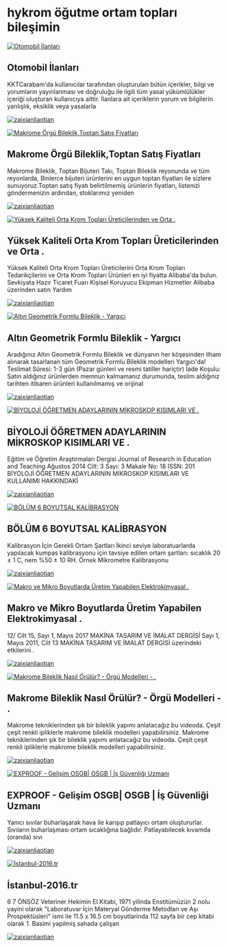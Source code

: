 # hykrom öğutme ortam topları bileşimin
<a href="https://mnn.zoosnet.net/LR/Chatpre.aspx?id=MNN94995150&p=https://topgrinding.com/" target="_blank">![Otomobil İlanları](https://github.com/technlg/images/blob/main/3.jpg)</a>
## Otomobil İlanları
KKTCarabam'da kullanıcılar tarafından oluşturulan bütün içerikler, bilgi ve yorumların yayınlanması ve doğruluğu ile ilgili tüm yasal yükümlülükler içeriği oluşturan kullanıcıya aittir. İlanlara ait içeriklerin yorum ve bilgilerin yanlışlık, eksiklik veya yasalarla 
<a href="https://mnn.zoosnet.net/LR/Chatpre.aspx?id=MNN94995150&p=https://topgrinding.com/" target="_blank"><img src="https://github.com/technlg/images/raw/main/chat11.jpg" alt="zaixianliaotian"/></a><a href="//whatsapp.shibangsoft.com/WhatsApp.php" ><img src="https://github.com/technlg/images/raw/main/chat11.png" alt=""></a>
<a href="https://mnn.zoosnet.net/LR/Chatpre.aspx?id=MNN94995150&p=https://topgrinding.com/" target="_blank">![Makrome Örgü Bileklik,Toptan Satış Fiyatları](https://github.com/technlg/images/blob/main/58.jpg)</a>
## Makrome Örgü Bileklik,Toptan Satış Fiyatları
Makrome Bileklik, Toptan Bijuteri Takı, Toptan Bileklik reyonunda ve tüm reyonlarda, Binlerce bijuteri ürünlerini en uygun toptan fiyatları ile sizlere sunuyoruz.Toptan satış fiyatı belirtilmemiş ürünlerin fiyatları, listenizi göndermenizin ardından, stoklarımız yeniden 
<a href="https://mnn.zoosnet.net/LR/Chatpre.aspx?id=MNN94995150&p=https://topgrinding.com/" target="_blank"><img src="https://github.com/technlg/images/raw/main/chat11.jpg" alt="zaixianliaotian"/></a><a href="//whatsapp.shibangsoft.com/WhatsApp.php" ><img src="https://github.com/technlg/images/raw/main/chat11.png" alt=""></a>
<a href="https://mnn.zoosnet.net/LR/Chatpre.aspx?id=MNN94995150&p=https://topgrinding.com/" target="_blank">![Yüksek Kaliteli Orta Krom Topları Üreticilerinden ve Orta .](https://github.com/technlg/images/blob/main/28.jpg)</a>
## Yüksek Kaliteli Orta Krom Topları Üreticilerinden ve Orta .
Yüksek Kaliteli Orta Krom Topları Üreticilerini Orta Krom Topları Tedarikçilerini ve Orta Krom Topları Ürünleri en iyi fiyatta Alibaba'da bulun. Sevkiyata Hazır Ticaret Fuarı Kişisel Koruyucu Ekipman Hizmetler Alibaba üzerinden satın Yardım
<a href="https://mnn.zoosnet.net/LR/Chatpre.aspx?id=MNN94995150&p=https://topgrinding.com/" target="_blank"><img src="https://github.com/technlg/images/raw/main/chat11.jpg" alt="zaixianliaotian"/></a><a href="//whatsapp.shibangsoft.com/WhatsApp.php" ><img src="https://github.com/technlg/images/raw/main/chat11.png" alt=""></a>
<a href="https://mnn.zoosnet.net/LR/Chatpre.aspx?id=MNN94995150&p=https://topgrinding.com/" target="_blank">![Altın Geometrik Formlu Bileklik - Yargıcı](https://github.com/technlg/images/blob/main/11.jpg)</a>
## Altın Geometrik Formlu Bileklik - Yargıcı
Aradığınız Altın Geometrik Formlu Bileklik ve dünyanın her köşesinden ilham alınarak tasarlanan tüm Geometrik Formlu Bileklik modelleri Yargıcı'da! Teslimat Süresi: 1-3 gün (Pazar günleri ve resmi tatiller hariçtir) İade Koşulu: Satın aldığınız ürünlerden memnun kalmamanız durumunda, teslim aldığınız tarihten itibaren ürünleri kullanılmamış ve orijinal 
<a href="https://mnn.zoosnet.net/LR/Chatpre.aspx?id=MNN94995150&p=https://topgrinding.com/" target="_blank"><img src="https://github.com/technlg/images/raw/main/chat11.jpg" alt="zaixianliaotian"/></a><a href="//whatsapp.shibangsoft.com/WhatsApp.php" ><img src="https://github.com/technlg/images/raw/main/chat11.png" alt=""></a>
<a href="https://mnn.zoosnet.net/LR/Chatpre.aspx?id=MNN94995150&p=https://topgrinding.com/" target="_blank">![BİYOLOJİ ÖĞRETMEN ADAYLARININ MİKROSKOP KISIMLARI VE .](https://github.com/technlg/images/blob/main/41.jpg)</a>
## BİYOLOJİ ÖĞRETMEN ADAYLARININ MİKROSKOP KISIMLARI VE .
Eğitim ve Öğretim Araştırmaları Dergisi Journal of Research in Education and Teaching Ağustos 2014 Cilt: 3 Sayı: 3 Makale No: 18 ISSN: 201 BİYOLOJİ ÖĞRETMEN ADAYLARININ MİKROSKOP KISIMLARI VE KULLANIMI HAKKINDAKİ
<a href="https://mnn.zoosnet.net/LR/Chatpre.aspx?id=MNN94995150&p=https://topgrinding.com/" target="_blank"><img src="https://github.com/technlg/images/raw/main/chat11.jpg" alt="zaixianliaotian"/></a><a href="//whatsapp.shibangsoft.com/WhatsApp.php" ><img src="https://github.com/technlg/images/raw/main/chat11.png" alt=""></a>
<a href="https://mnn.zoosnet.net/LR/Chatpre.aspx?id=MNN94995150&p=https://topgrinding.com/" target="_blank">![BÖLÜM 6 BOYUTSAL KALİBRASYON](https://github.com/technlg/images/blob/main/22.jpg)</a>
## BÖLÜM 6 BOYUTSAL KALİBRASYON
Kalibrasyon İçin Gerekli Ortam Şartları İkinci seviye laboratuarlarda yapılacak kumpas kalibrasyonu için tavsiye edilen ortam şartları: sıcaklık 20 ± 1 C, nem %50 ± 10 RH. Örnek Mikrometre Kalibrasyonu
<a href="https://mnn.zoosnet.net/LR/Chatpre.aspx?id=MNN94995150&p=https://topgrinding.com/" target="_blank"><img src="https://github.com/technlg/images/raw/main/chat11.jpg" alt="zaixianliaotian"/></a><a href="//whatsapp.shibangsoft.com/WhatsApp.php" ><img src="https://github.com/technlg/images/raw/main/chat11.png" alt=""></a>
<a href="https://mnn.zoosnet.net/LR/Chatpre.aspx?id=MNN94995150&p=https://topgrinding.com/" target="_blank">![Makro ve Mikro Boyutlarda Üretim Yapabilen Elektrokimyasal .](https://github.com/technlg/images/blob/main/31.jpg)</a>
## Makro ve Mikro Boyutlarda Üretim Yapabilen Elektrokimyasal .
12/ Cilt 15, Sayı 1, Mayıs 2017 MAKİNA TASARIM VE İMALAT DERGİSİ Sayı 1, Mayıs 2011, Cilt 13 MAKİNA TASARIM VE İMALAT DERGİSİ üzerindeki etkilerini .
<a href="https://mnn.zoosnet.net/LR/Chatpre.aspx?id=MNN94995150&p=https://topgrinding.com/" target="_blank"><img src="https://github.com/technlg/images/raw/main/chat11.jpg" alt="zaixianliaotian"/></a><a href="//whatsapp.shibangsoft.com/WhatsApp.php" ><img src="https://github.com/technlg/images/raw/main/chat11.png" alt=""></a>
<a href="https://mnn.zoosnet.net/LR/Chatpre.aspx?id=MNN94995150&p=https://topgrinding.com/" target="_blank">![Makrome Bileklik Nasıl Örülür? - Örgü Modelleri - .](https://github.com/technlg/images/blob/main/43.jpg)</a>
## Makrome Bileklik Nasıl Örülür? - Örgü Modelleri - .
Makrome tekniklerinden şık bir bileklik yapımı anlatacağız bu videoda. Çeşit çeşit renkli ipliklerle makrome bileklik modelleri yapabilirsiniz. Makrome tekniklerinden şık bir bileklik yapımı anlatacağız bu videoda. Çeşit çeşit renkli ipliklerle makrome bileklik modelleri yapabilirsiniz.
<a href="https://mnn.zoosnet.net/LR/Chatpre.aspx?id=MNN94995150&p=https://topgrinding.com/" target="_blank"><img src="https://github.com/technlg/images/raw/main/chat11.jpg" alt="zaixianliaotian"/></a><a href="//whatsapp.shibangsoft.com/WhatsApp.php" ><img src="https://github.com/technlg/images/raw/main/chat11.png" alt=""></a>
<a href="https://mnn.zoosnet.net/LR/Chatpre.aspx?id=MNN94995150&p=https://topgrinding.com/" target="_blank">![EXPROOF - Gelişim OSGB| OSGB | İş Güvenliği Uzmanı](https://github.com/technlg/images/blob/main/18.jpg)</a>
## EXPROOF - Gelişim OSGB| OSGB | İş Güvenliği Uzmanı
Yanıcı sıvılar buharlaşarak hava ile karışıp patlayıcı ortam oluştururlar. Sıvıların buharlaşması ortam sıcaklığına bağlıdır. Patlayabilecek kıvamda (oranda) sıvı
<a href="https://mnn.zoosnet.net/LR/Chatpre.aspx?id=MNN94995150&p=https://topgrinding.com/" target="_blank"><img src="https://github.com/technlg/images/raw/main/chat11.jpg" alt="zaixianliaotian"/></a><a href="//whatsapp.shibangsoft.com/WhatsApp.php" ><img src="https://github.com/technlg/images/raw/main/chat11.png" alt=""></a>
<a href="https://mnn.zoosnet.net/LR/Chatpre.aspx?id=MNN94995150&p=https://topgrinding.com/" target="_blank">![İstanbul-2016.tr](https://github.com/technlg/images/blob/main/25.jpg)</a>
## İstanbul-2016.tr
6 7 ÖNSÖZ Veteriner Hekimin El Kitabi, 1971 yilinda Enstitümüzün 2 nolu yayini olarak "Laboratuvar İçin Materyal Gönderme Metodları ve Aşı Prospektüsleri" ismi ile 11.5 x 16.5 cm boyutlarinda 112 sayfa bir cep kitabi olarak 1. Basimi yapilmiş sahada çalişan
<a href="https://mnn.zoosnet.net/LR/Chatpre.aspx?id=MNN94995150&p=https://topgrinding.com/" target="_blank"><img src="https://github.com/technlg/images/raw/main/chat11.jpg" alt="zaixianliaotian"/></a><a href="//whatsapp.shibangsoft.com/WhatsApp.php" ><img src="https://github.com/technlg/images/raw/main/chat11.png" alt=""></a>
